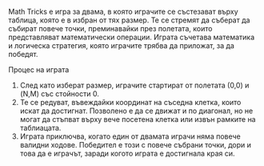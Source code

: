 
Math Tricks е игра за двама, в която играчите се състезават върху таблица, която е в избран от тях размер. 
Те се стремят да съберат да събират повече точки, преминавайки през полетата, които представляват математически операции.
Играта съчетава математика и логическа стратегия, която играчите трябва да приложат, за да победят.

Процес на играта
1. След като изберат размер, играчите стартират от полетата (0,0) и (N,M) със стойности 0.
2. Те се редуват, въвеждайки координат на съседна клетка, които искат да достигнат.
Позволено е да се движат и по диагонал, но не могат да стъпват върху вече посетена клетка или извън рамките на таблиацата.
3. Играта приключва, когато един от двамата играчи няма повече валидни ходове.
Победител е този с повече събрани точки, дори и това да е играчът, заради когото играта е достигнала края си.

